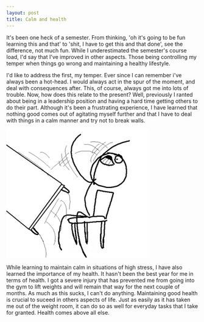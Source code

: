 ```yaml
---
layout: post
title: Calm and health 
---
```


It's been one heck of a semester. From thinking, 'oh it's going to be fun learning this and that' to 'shit, I have to get this and that done', see the difference, not much fun. While I underestimated the semester's course load, I'd say that I've improved in other aspects. Those being controlling my temper when things go wrong and maintaining a healthy lifestyle. 

I'd like to address the first, my temper. Ever since I can remember i've always been a hot-head. I would always act in the spur of the moment, and deal with consequences after. This, of course, always got me into lots of trouble. Now, how does this relate to the present? Well, previously I ranted about being in a leadership position and having a hard time getting others to do their part. Although it's been a frustrating experience, I have learned that nothing good comes out of agitating myself further and that I have to deal with things in a calm manner and try not to break walls.

![Fliptable](/public/img/desk_flip.jpg)

While learning to maintain calm in situations of high stress, I have also learned the importance of my health. It hasn't been the best year for me in terms of health. I got a severe injury that has prevented me from going into the gym to lift weights and will remain that way for the next couple of months. As much as this sucks, I can't do anything. Maintaining good health is crucial to suceed in others aspects of life. Just as easily as it has taken me out of the weight room, it can do so as well for everyday tasks that I take for granted. Health comes above all else. 
